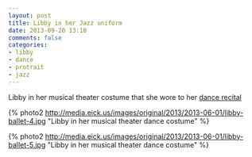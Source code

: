 ```yaml
---
layout: post
title: Libby in her Jazz uniform
date: 2013-09-20 13:10
comments: false
categories: 
- libby
- dance
- protrait
- jazz 
---
```

Libby in her musical theater costume that she wore to her [dance recital](/blog/2013/08/18/libby-dance-recital/)

{% photo2 http://media.eick.us/images/original/2013/2013-06-01/libby-ballet-4.jpg "Libby in her musical theater dance costume" %}

{% photo2 http://media.eick.us/images/original/2013/2013-06-01/libby-ballet-5.jpg "Libby in her musical theater dance costume" %}
